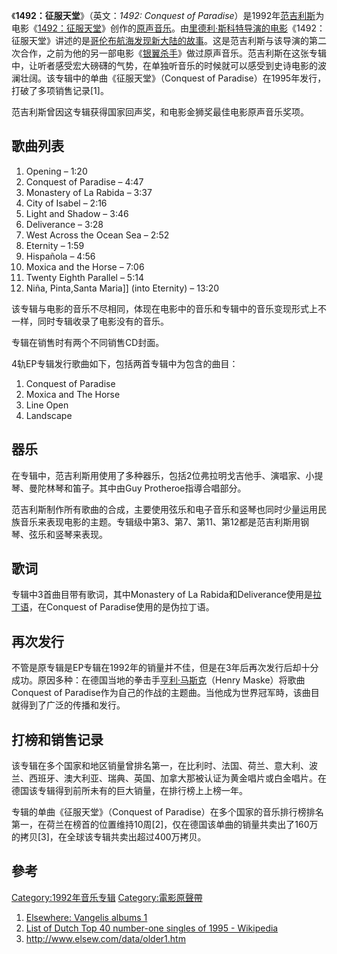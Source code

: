 《**1492：征服天堂**》（英文：*1492: Conquest of Paradise*）是1992年[范吉利斯](../Page/范吉利斯.md "wikilink")为电影《[1492：征服天堂](https://zh.wikipedia.org/wiki/1492：征服天堂_\(电影\) "wikilink")》创作的[原声音乐](../Page/原声音乐.md "wikilink")。由[里德利·斯科特导演的电影](https://zh.wikipedia.org/wiki/里德利·斯科特 "wikilink")《1492：征服天堂》讲述的是[哥伦布航海发现新大陆的故事](https://zh.wikipedia.org/wiki/哥伦布 "wikilink")。这是范吉利斯与该导演的第二次合作，之前为他的另一部电影《[银翼杀手](../Page/银翼杀手.md "wikilink")》做过原声音乐。范吉利斯在这张专辑中，让听者感受宏大磅礴的气势，在单独听音乐的时候就可以感受到史诗电影的波澜壮阔。该专辑中的单曲《征服天堂》（Conquest of Paradise）在1995年发行，打破了多项销售记录\[1\]。

范吉利斯曾因这专辑获得国家回声奖，和电影金狮奖最佳电影原声音乐奖项。

## 歌曲列表

1.  Opening – 1:20
2.  Conquest of Paradise – 4:47
3.  Monastery of La Rabida – 3:37
4.  City of Isabel – 2:16
5.  Light and Shadow – 3:46
6.  Deliverance – 3:28
7.  West Across the Ocean Sea – 2:52
8.  Eternity – 1:59
9.  Hispañola – 4:56
10. Moxica and the Horse – 7:06
11. Twenty Eighth Parallel – 5:14
12. Niña, Pinta,Santa Maria\]\] (into Eternity) – 13:20

该专辑与电影的音乐不尽相同，体现在电影中的音乐和专辑中的音乐变现形式上不一样，同时专辑收录了电影没有的音乐。

专辑在销售时有两个不同销售CD封面。

4轨EP专辑发行歌曲如下，包括两首专辑中为包含的曲目：

1.  Conquest of Paradise
2.  Moxica and The Horse
3.  Line Open
4.  Landscape

## 器乐

在专辑中，范吉利斯用使用了多种器乐，包括2位弗拉明戈吉他手、演唱家、小提琴、曼陀林琴和笛子。其中由Guy Protheroe指導合唱部分。

范吉利斯制作所有歌曲的合成，主要使用弦乐和电子音乐和竖琴也同时少量运用民族音乐来表现电影的主题。专辑级中第3、第7、第11、第12都是范吉利斯用钢琴、弦乐和竖琴来表现。

## 歌词

专辑中3首曲目带有歌词，其中Monastery of La Rabida和Deliverance使用是[拉丁语](../Page/拉丁语.md "wikilink")，在Conquest of Paradise使用的是伪拉丁语。

## 再次发行

不管是原专辑是EP专辑在1992年的销量并不佳，但是在3年后再次发行后却十分成功。原因多种：在德国当地的拳击手[亨利·马斯克](https://zh.wikipedia.org/wiki/亨利·马斯克 "wikilink")（Henry Maske）将歌曲Conquest of Paradise作为自己的作战的主题曲。当他成为世界冠军時，该曲目就得到了广泛的传播和发行。

## 打榜和销售记录

该专辑在多个国家和地区销量曾排名第一，在比利时、法国、荷兰、意大利、波兰、西班牙、澳大利亚、瑞典、英国、加拿大那被认证为黄金唱片或白金唱片。在德国该专辑得到前所未有的巨大销量，在排行榜上上榜一年。

专辑的单曲《征服天堂》（Conquest of Paradise）在多个国家的音乐排行榜排名第一，在荷兰在榜首的位置维持10周\[2\]，仅在德国该单曲的销量共卖出了160万的拷贝\[3\]，在全球该专辑共卖出超过400万拷贝。

## 參考

<div class="references-small">

<references />

</div>

[Category:1992年音乐专辑](https://zh.wikipedia.org/wiki/Category:1992年音乐专辑 "wikilink") [Category:電影原聲帶](https://zh.wikipedia.org/wiki/Category:電影原聲帶 "wikilink")

1.  [Elsewhere: Vangelis albums 1](http://www.elsew.com/data/albums.htm)
2.  [List of Dutch Top 40 number-one singles of 1995 - Wikipedia](http://en.wikipedia.org/wiki/Dutch_Top_40_number-one_hits_of_1995)
3.  <http://www.elsew.com/data/older1.htm>